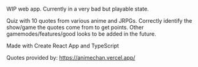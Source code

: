 WIP web app. Currently in a very bad but playable state.

Quiz with 10 quotes from various anime and JRPGs.
Correctly identify the show/game the quotes come from to get points.
Other gamemodes/features/good looks to be added in the future.

Made with Create React App and TypeScript

Quotes provided by: https://animechan.vercel.app/
